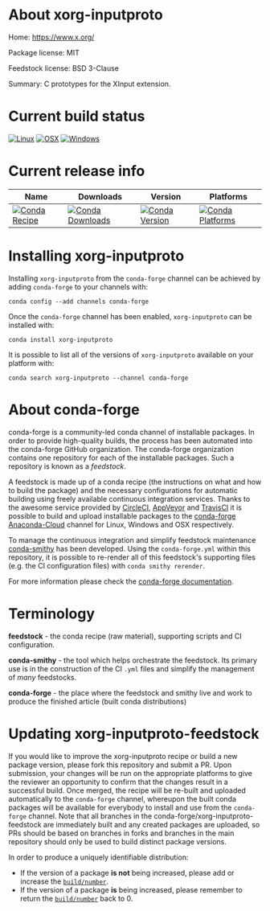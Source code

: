 About xorg-inputproto
=====================

Home: https://www.x.org/

Package license: MIT

Feedstock license: BSD 3-Clause

Summary: C prototypes for the XInput extension.



Current build status
====================

[![Linux](https://img.shields.io/circleci/project/github/conda-forge/xorg-inputproto-feedstock/master.svg?label=Linux)](https://circleci.com/gh/conda-forge/xorg-inputproto-feedstock)
[![OSX](https://img.shields.io/travis/conda-forge/xorg-inputproto-feedstock/master.svg?label=macOS)](https://travis-ci.org/conda-forge/xorg-inputproto-feedstock)
[![Windows](https://img.shields.io/appveyor/ci/conda-forge/xorg-inputproto-feedstock/master.svg?label=Windows)](https://ci.appveyor.com/project/conda-forge/xorg-inputproto-feedstock/branch/master)

Current release info
====================

| Name | Downloads | Version | Platforms |
| --- | --- | --- | --- |
| [![Conda Recipe](https://img.shields.io/badge/recipe-xorg--inputproto-green.svg)](https://anaconda.org/conda-forge/xorg-inputproto) | [![Conda Downloads](https://img.shields.io/conda/dn/conda-forge/xorg-inputproto.svg)](https://anaconda.org/conda-forge/xorg-inputproto) | [![Conda Version](https://img.shields.io/conda/vn/conda-forge/xorg-inputproto.svg)](https://anaconda.org/conda-forge/xorg-inputproto) | [![Conda Platforms](https://img.shields.io/conda/pn/conda-forge/xorg-inputproto.svg)](https://anaconda.org/conda-forge/xorg-inputproto) |

Installing xorg-inputproto
==========================

Installing `xorg-inputproto` from the `conda-forge` channel can be achieved by adding `conda-forge` to your channels with:

```
conda config --add channels conda-forge
```

Once the `conda-forge` channel has been enabled, `xorg-inputproto` can be installed with:

```
conda install xorg-inputproto
```

It is possible to list all of the versions of `xorg-inputproto` available on your platform with:

```
conda search xorg-inputproto --channel conda-forge
```


About conda-forge
=================

conda-forge is a community-led conda channel of installable packages.
In order to provide high-quality builds, the process has been automated into the
conda-forge GitHub organization. The conda-forge organization contains one repository
for each of the installable packages. Such a repository is known as a *feedstock*.

A feedstock is made up of a conda recipe (the instructions on what and how to build
the package) and the necessary configurations for automatic building using freely
available continuous integration services. Thanks to the awesome service provided by
[CircleCI](https://circleci.com/), [AppVeyor](http://www.appveyor.com/)
and [TravisCI](https://travis-ci.org/) it is possible to build and upload installable
packages to the [conda-forge](https://anaconda.org/conda-forge)
[Anaconda-Cloud](http://docs.anaconda.org/) channel for Linux, Windows and OSX respectively.

To manage the continuous integration and simplify feedstock maintenance
[conda-smithy](http://github.com/conda-forge/conda-smithy) has been developed.
Using the ``conda-forge.yml`` within this repository, it is possible to re-render all of
this feedstock's supporting files (e.g. the CI configuration files) with ``conda smithy rerender``.

For more information please check the [conda-forge documentation](https://conda-forge.org/docs/).

Terminology
===========

**feedstock** - the conda recipe (raw material), supporting scripts and CI configuration.

**conda-smithy** - the tool which helps orchestrate the feedstock.
                   Its primary use is in the construction of the CI ``.yml`` files
                   and simplify the management of *many* feedstocks.

**conda-forge** - the place where the feedstock and smithy live and work to
                  produce the finished article (built conda distributions)


Updating xorg-inputproto-feedstock
==================================

If you would like to improve the xorg-inputproto recipe or build a new
package version, please fork this repository and submit a PR. Upon submission,
your changes will be run on the appropriate platforms to give the reviewer an
opportunity to confirm that the changes result in a successful build. Once
merged, the recipe will be re-built and uploaded automatically to the
`conda-forge` channel, whereupon the built conda packages will be available for
everybody to install and use from the `conda-forge` channel.
Note that all branches in the conda-forge/xorg-inputproto-feedstock are
immediately built and any created packages are uploaded, so PRs should be based
on branches in forks and branches in the main repository should only be used to
build distinct package versions.

In order to produce a uniquely identifiable distribution:
 * If the version of a package **is not** being increased, please add or increase
   the [``build/number``](http://conda.pydata.org/docs/building/meta-yaml.html#build-number-and-string).
 * If the version of a package **is** being increased, please remember to return
   the [``build/number``](http://conda.pydata.org/docs/building/meta-yaml.html#build-number-and-string)
   back to 0.